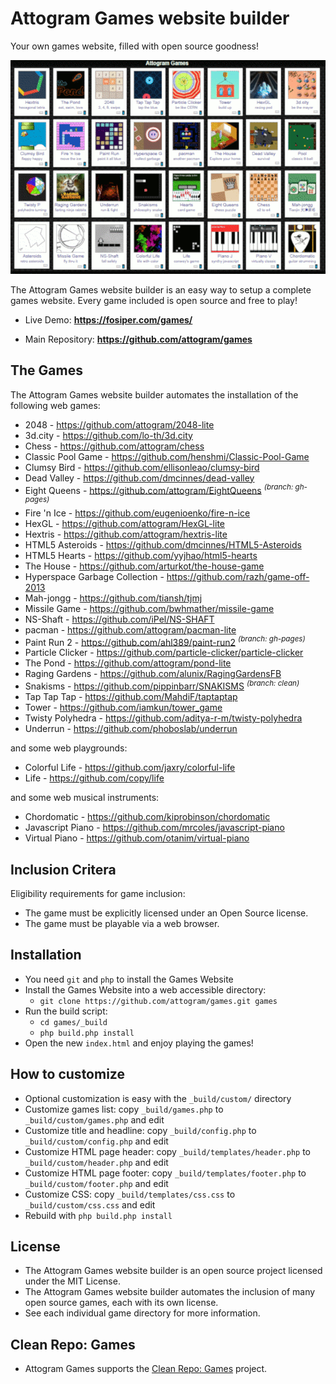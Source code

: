 # Attogram Games website builder

Your own games website, filled with open source goodness!

[![Games Website](https://raw.githubusercontent.com/attogram/attogram-docs/master/games/games.png)](https://github.com/attogram/games)

The Attogram Games website builder is an easy way to setup
a complete games website.  Every game included is open source
and free to play!

* Live Demo: **<https://fosiper.com/games/>**

* Main Repository: **<https://github.com/attogram/games>**

## The Games

The Attogram Games website builder automates the installation
of the following web games:

* 2048 - <https://github.com/attogram/2048-lite>
* 3d.city - <https://github.com/lo-th/3d.city>
* Chess - <https://github.com/attogram/chess>
* Classic Pool Game - <https://github.com/henshmi/Classic-Pool-Game>
* Clumsy Bird - <https://github.com/ellisonleao/clumsy-bird>
* Dead Valley - <https://github.com/dmcinnes/dead-valley>
* Eight Queens - <https://github.com/attogram/EightQueens> _<sup>(branch: gh-pages)</sup>_
* Fire 'n Ice - <https://github.com/eugenioenko/fire-n-ice>
* HexGL - <https://github.com/attogram/HexGL-lite>
* Hextris - <https://github.com/attogram/hextris-lite>
* HTML5 Asteroids - <https://github.com/dmcinnes/HTML5-Asteroids>
* HTML5 Hearts - <https://github.com/yyjhao/html5-hearts>
* The House - <https://github.com/arturkot/the-house-game>
* Hyperspace Garbage Collection - <https://github.com/razh/game-off-2013>
* Mah-jongg - <https://github.com/tiansh/tjmj>
* Missile Game - <https://github.com/bwhmather/missile-game>
* NS-Shaft - <https://github.com/iPel/NS-SHAFT>
* pacman - <https://github.com/attogram/pacman-lite>
* Paint Run 2 - <https://github.com/ahl389/paint-run2> _<sup>(branch: gh-pages)</sup>_
* Particle Clicker - <https://github.com/particle-clicker/particle-clicker>
* The Pond - <https://github.com/attogram/pond-lite>
* Raging Gardens - <https://github.com/alunix/RagingGardensFB>
* Snakisms - <https://github.com/pippinbarr/SNAKISMS> _<sup>(branch: clean)</sup>_
* Tap Tap Tap - <https://github.com/MahdiF/taptaptap>
* Tower - <https://github.com/iamkun/tower_game>
* Twisty Polyhedra - <https://github.com/aditya-r-m/twisty-polyhedra>
* Underrun - <https://github.com/phoboslab/underrun>

and some web playgrounds:

* Colorful Life - <https://github.com/jaxry/colorful-life>
* Life - <https://github.com/copy/life>

and some web musical instruments:

* Chordomatic - <https://github.com/kiprobinson/chordomatic>
* Javascript Piano - <https://github.com/mrcoles/javascript-piano>
* Virtual Piano - <https://github.com/otanim/virtual-piano>

## Inclusion Critera

Eligibility requirements for game inclusion:

* The game must be explicitly licensed under an Open Source license.
* The game must be playable via a web browser.

## Installation

* You need `git` and `php` to install the Games Website
* Install the Games Website into a web accessible directory:
  * `git clone https://github.com/attogram/games.git games`
* Run the build script:
  * `cd games/_build`
  * `php build.php install`
* Open the new `index.html` and enjoy playing the games!

## How to customize

* Optional customization is easy with the `_build/custom/` directory
* Customize games list: copy `_build/games.php` to `_build/custom/games.php` and edit
* Customize title and headline: copy `_build/config.php` to `_build/custom/config.php` and edit
* Customize HTML page header: copy `_build/templates/header.php` to `_build/custom/header.php` and edit
* Customize HTML page footer: copy `_build/templates/footer.php` to `_build/custom/footer.php` and edit
* Customize CSS: copy `_build/templates/css.css` to `_build/custom/css.css` and edit
* Rebuild with `php build.php install`

## License

* The Attogram Games website builder is an open source project licensed under the MIT License.
* The Attogram Games website builder automates the inclusion of many open source games,
  each with its own license.
* See each individual game directory for more information.

## Clean Repo: Games

* Attogram Games supports the
 [Clean Repo: Games](https://github.com/attogram/clean-repo-games) project.
